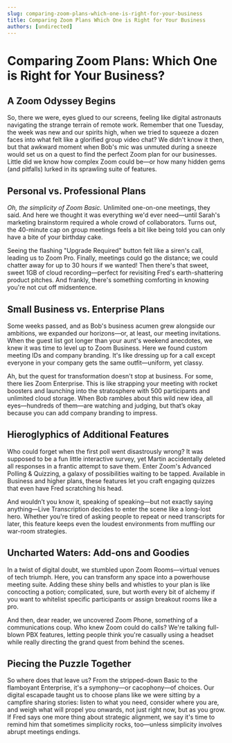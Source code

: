 ```yaml
---
slug: comparing-zoom-plans-which-one-is-right-for-your-business
title: Comparing Zoom Plans Which One is Right for Your Business
authors: [undirected]
---
```



# Comparing Zoom Plans: Which One is Right for Your Business?

## A Zoom Odyssey Begins

So, there we were, eyes glued to our screens, feeling like digital astronauts navigating the strange terrain of remote work. Remember that one Tuesday, the week was new and our spirits high, when we tried to squeeze a dozen faces into what felt like a glorified group video chat? We didn't know it then, but that awkward moment when Bob's mic was unmuted during a sneeze would set us on a quest to find the perfect Zoom plan for our businesses. Little did we know how complex Zoom could be—or how many hidden gems (and pitfalls) lurked in its sprawling suite of features.

## Personal vs. Professional Plans

*Oh, the simplicity of Zoom Basic.* Unlimited one-on-one meetings, they said. And here we thought it was everything we'd ever need—until Sarah's marketing brainstorm required a whole crowd of collaborators. Turns out, the 40-minute cap on group meetings feels a bit like being told you can only have a bite of your birthday cake.

Seeing the flashing "Upgrade Required" button felt like a siren's call, leading us to Zoom Pro. Finally, meetings could go the distance; we could chatter away for up to 30 hours if we wanted! Then there's that sweet, sweet 1GB of cloud recording—perfect for revisiting Fred's earth-shattering product pitches. And frankly, there's something comforting in knowing you're not cut off midsentence.

## Small Business vs. Enterprise Plans

Some weeks passed, and as Bob's business acumen grew alongside our ambitions, we expanded our horizons—or, at least, our meeting invitations. When the guest list got longer than your aunt's weekend anecdotes, we knew it was time to level up to Zoom Business. Here we found custom meeting IDs and company branding. It's like dressing up for a call except everyone in your company gets the same outfit—uniform, yet classy.

Ah, but the quest for transformation doesn't stop at business. For some, there lies Zoom Enterprise. This is like strapping your meeting with rocket boosters and launching into the stratosphere with 500 participants and unlimited cloud storage. When Bob rambles about this wild new idea, all eyes—hundreds of them—are watching and judging, but that’s okay because you can add company branding to impress.

## Hieroglyphics of Additional Features

Who could forget when the first poll went disastrously wrong? It was supposed to be a fun little interactive survey, yet Martin accidentally deleted all responses in a frantic attempt to save them. Enter Zoom's Advanced Polling & Quizzing, a galaxy of possibilities waiting to be tapped. Available in Business and higher plans, these features let you craft engaging quizzes that even have Fred scratching his head.

And wouldn’t you know it, speaking of speaking—but not exactly saying anything—Live Transcription decides to enter the scene like a long-lost hero. Whether you're tired of asking people to repeat or need transcripts for later, this feature keeps even the loudest environments from muffling our war-room strategies.

## Uncharted Waters: Add-ons and Goodies

In a twist of digital doubt, we stumbled upon Zoom Rooms—virtual venues of tech triumph. Here, you can transform any space into a powerhouse meeting suite. Adding these shiny bells and whistles to your plan is like concocting a potion; complicated, sure, but worth every bit of alchemy if you want to whitelist specific participants or assign breakout rooms like a pro.

And then, dear reader, we uncovered Zoom Phone, something of a communications coup. Who knew Zoom could do calls? We're talking full-blown PBX features, letting people think you're casually using a headset while really directing the grand quest from behind the scenes.

## Piecing the Puzzle Together

So where does that leave us? From the stripped-down Basic to the flamboyant Enterprise, it's a symphony—or cacophony—of choices. Our digital escapade taught us to choose plans like we were sitting by a campfire sharing stories: listen to what you need, consider where you are, and weigh what will propel you onwards, not just right now, but as you grow. If Fred says one more thing about strategic alignment, we say it's time to remind him that sometimes simplicity rocks, too—unless simplicity involves abrupt meetings endings.